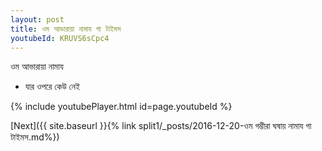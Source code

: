 ```yaml
---
layout: post
title: ওম আভারায়া নামায গা টাইমস
youtubeId: KRUVS6sCpc4
---
```

 
 
 ওম আভারায়া নামায  
 
 -  যার ওপরে কেউ নেই 
 
  
 
  
 
 
 
 
 
 


{% include youtubePlayer.html id=page.youtubeId %}
 
[Next]({{ site.baseurl }}{% link  split1/_posts/2016-12-20-ওম গম্ভীরা ঘষায় নামায গা টাইমস.md%})
 
